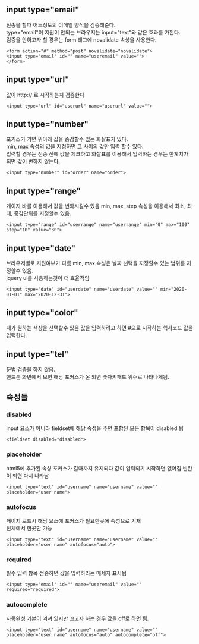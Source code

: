 

## input type="email"
전송을 할때 어느정도의 이메일 양식을 검증해준다.  
type="email"이 지원이 안되는 브라우저는 input="text"와 같은 효과를 가진다.  
검증을 안하고자 할 경우는 form 태그에 novalidate 속성을 사용한다. 
```
<form action="#" method="post" novalidate="novalidate">
<input type="email" id="" name="useremail" value="">
</form>
```

## input type="url"
값이 http:// 로 시작하는지 검증한다
```
<input type="url" id="userurl" name="userurl" value="">
```

## input type="number"
포커스가 가면 위아래 값을 증감할수 있는 화살표가 있다.  
min, max 속성의 값을 지정하면 그 사이의 값만 입력 할수 있다.  
입력할 경우는 전송 전에 값을 체크하고 화살표를 이용해서 입력하는 경우는 한계치가 되면 값이 변하지 않는다.
```
<input type="number" id="order" name="order">
```

## input type="range"
게이지 바를 이용해서 값을 변화시킬수 있음
min, max, step 속성을 이용해서 최소, 최대, 증감단위를 지정할수 있음.
```
<input type="range" id="userrange" name="userrange" min="0" max="100" step="10" value="30">
```

## input type="date"
브라우저별로 지원여부가 다름
min, max 속성은 날짜 선택을 지정할수 있는 범위를 지정할수 있음.  
jquery ui를 사용하는것이 더 효율적임
```
<input type="date" id="userdate" name="userdate" value="" min="2020-01-01" max="2020-12-31">
```

## input type="color"
내가 원하는 색상을 선택할수 있음
값을 입력하려고 하면 #으로 시작하는 헥사코드 값을 입력한다.

## input type="tel"
문법 검증을 하지 않음.  
핸드폰 화면에서 보면 해당 포커스가 온 되면 숫자키패드 위주로 나타나게됨.


## 속성들


### disabled 
input 요소가 아니라 fieldset에 해당 속성을 주면 포함된 모든 항목이 disabled 됨
```
<fieldset disabled="disabled">
```

### placeholder
html5에 추가된 속성
포커스가 갈때까지 유지되다 값이 입력되기 시작하면 없어짐
빈칸이 되면 다시 나타남
```
<input type="text" id="username" name="username" value="" placeholder="user name">
```

### autofocus
페이지 로드시 해당 요소에 포커스가 필요한곳에 속성으로 기재  
전체에서 한곳만 가능
```
<input type="text" id="username" name="username" value="" placeholder="user name" autofocus="auto">
```

### required
필수 입력 항목
전송하면 값을 입력하라는 메세지 표시됨
```
<input type="email" id="" name="useremail" value="" required="required">
```

### autocomplete
자동완성
기본이 켜져 있지만 끄고자 하는 경우 값을 off로 하면 됨.
```
<input type="text" id="username" name="username" value="" placeholder="user name" autofocus="auto" autocomplete="off">
```


